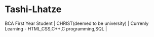# Tashi-Lhatze
BCA First Year Student | CHRIST(deemed to be university) | Currenly Learning - HTML,CSS,C++,C programming,SQL |
